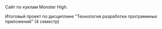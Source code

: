 Сайт по куклам Monster High.

Итоговый проект по дисциплине "Технология разработки программных приложений" (4 семестр)
